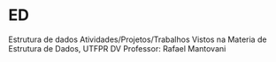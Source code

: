 # ED
Estrutura de dados
Atividades/Projetos/Trabalhos Vistos na Materia de Estrutura de Dados, UTFPR DV Professor: Rafael Mantovani
